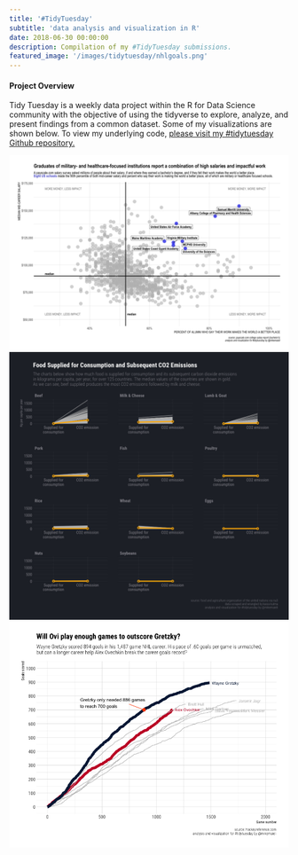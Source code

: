 ```yaml
---
title: '#TidyTuesday'
subtitle: 'data analysis and visualization in R'
date: 2018-06-30 00:00:00
description: Compilation of my #TidyTuesday submissions.
featured_image: '/images/tidytuesday/nhlgoals.png'
---
```



#### Project Overview

Tidy Tuesday is a weekly data project within the R for Data Science community with the objective of using the tidyverse to explore, analyze, and present findings from a common dataset. Some of my visualizations are shown below. To view my underlying code, [please visit my #tidytuesday Github repository.](https://github.com/mikemaieli/TidyTuesday)

<div class="gallery" data-columns="2">
	<img src="/images/tidytuesday/college.png">
	<img src="/images/tidytuesday/consumption_emissions.png">
	<img src="/images/tidytuesday/nhlgoals.png">
</div>